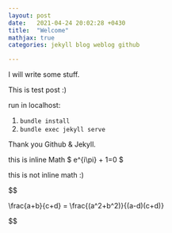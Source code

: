 ```yaml
---
layout: post
date:   2021-04-24 20:02:28 +0430
title:  "Welcome"
mathjax: true
categories: jekyll blog weblog github

---
```


I will write some stuff.

This is test post :)


run in localhost:
1. `bundle install`
2. `bundle exec jekyll serve`

Thank you Github & Jekyll.

this is inline Math $ e^{i\pi} + 1=0 $


this is not inline math :)

$$

\frac{a+b}{c+d} = \frac{(a^2+b^2)}{(a-d)(c+d)}

$$


